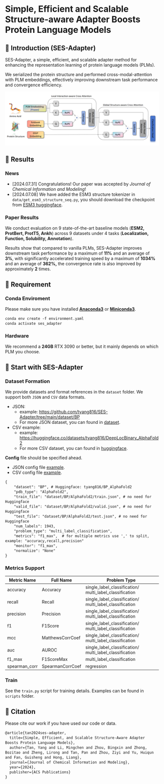 # Simple, Efficient and Scalable Structure-aware Adapter Boosts Protein Language Models

## 🚀 Introduction (SES-Adapter)

SES-Adapter, a simple, efficient, and scalable adapter method for enhancing the representation learning of protein language models (PLMs). 

We serialized the protein structure and performed cross-modal-attention with PLM embeddings, effectively improving downstream task performance and convergence efficiency.

<img src="img/framework.png" alt="Logo">

## 📑 Results

### News

- [2024.07.31] Congratulations! Our paper was accepted by *Journal of Chemical Information and Modeling*!
- [2024.07.08] We have added the ESM3 structure tokenizer in `data/get_esm3_structure_seq.py`, you should download the checkpoint from [ESM3 huggingface](https://huggingface.co/EvolutionaryScale/esm3-sm-open-v1/tree/main/data/weights).

### Paper Results

We conduct evaluation on 9 state-of-the-art baseline models (**ESM2, ProtBert, ProtT5, Ankh**) across 9 datasets under 4 tasks (**Localization, Function, Solubility, Annotation**).

Results show that compared to vanilla PLMs, SES-Adapter improves downstream task performance by a maximum of **11%** and an average of **3%**, with significantly accelerated training speed by a maximum of **1034%** and an average of **362%,** the convergence rate is also improved by approximately **2** times.

## 🛫 Requirement

### Conda Enviroment

Please make sure you have installed **[Anaconda3](https://www.anaconda.com/download)** or **[Miniconda3](https://docs.conda.io/projects/miniconda/en/latest/)**.

```
conda env create -f environment.yaml
conda activate ses_adapter
```

### Hardware

We recommend a **24GB** RTX 3090 or better, but it mainly depends on which PLM you choose.

## 🧬 Start with SES-Adapter

### Dataset Formation

We provide datasets and format references in the `dataset` folder. We support both `JSON` and `CSV` data formats.

- JSON:
  - example: https://github.com/tyang816/SES-Adapter/tree/main/dataset/BP
  - For more JSON dataset, you can found in [dataset](https://github.com/tyang816/SES-Adapter/tree/main/dataset).
- CSV example:
  - example: https://huggingface.co/datasets/tyang816/DeepLocBinary_AlphaFold2
  - For more CSV dataset, you can found in [huggingface](https://huggingface.co/tyang816).

**Config** file should be specified ahead.

- JSON config file [example](https://github.com/tyang816/SES-Adapter/blob/main/dataset/BP/BP_AlphaFold2.json). 
- CSV config file [example](https://github.com/tyang816/SES-Adapter/blob/main/dataset/BP/BP_AlphaFold2_HF.json).

```
{
    "dataset": "BP", # Huggingface: tyang816/BP_AlphaFold2
    "pdb_type": "AlphaFold2",
    "train_file": "dataset/BP/AlphaFold2/train.json", # no need for Huggingface
    "valid_file": "dataset/BP/AlphaFold2/valid.json", # no need for Huggingface
    "test_file": "dataset/BP/AlphaFold2/test.json", # no need for Huggingface
    "num_labels": 1943,
    "problem_type": "multi_label_classification",
    "metrics": "f1_max",  # for multiple metrics use ',' to split, example: "accuracy,recall,precision"
    "monitor": "f1_max",
    "normalize": "None"
}
```

### Metrics Support

| Metric Name   | Full Name        | Problem Type                                            |
| ------------- | ---------------- | ------------------------------------------------------- |
| accuracy      | Accuracy         | single_label_classification/ multi_label_classification |
| recall        | Recall           | single_label_classification/ multi_label_classification |
| precision     | Precision        | single_label_classification/ multi_label_classification |
| f1            | F1Score          | single_label_classification/ multi_label_classification |
| mcc           | MatthewsCorrCoef | single_label_classification/ multi_label_classification |
| auc           | AUROC            | single_label_classification/ multi_label_classification |
| f1_max        | F1ScoreMax       | multi_label_classification                              |
| spearman_corr | SpearmanCorrCoef | regression                                              |

### Train

See the `train.py` script for training details. Examples can be found in `scripts` folder.

## 🙌 Citation

Please cite our work if you have used our code or data.

```
@article{tan2024ses-adapter,
  title={Simple, Efficient, and Scalable Structure-Aware Adapter Boosts Protein Language Models},
  author={Tan, Yang and Li, Mingchen and Zhou, Bingxin and Zhong, Bozitao and Zheng, Lirong and Tan, Pan and Zhou, Ziyi and Yu, Huiqun and Fan, Guisheng and Hong, Liang},
  journal={Journal of Chemical Information and Modeling},
  year={2024},
  publisher={ACS Publications}
}
```

